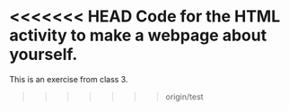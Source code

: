<<<<<<< HEAD
Code for the HTML activity to make a webpage about yourself.
=======
This is an exercise from class 3.
>>>>>>> origin/test
